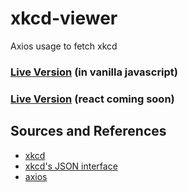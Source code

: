 # xkcd-viewer
Axios usage to fetch xkcd


### [Live Version](https://xkcd-viewer-sahilister.netlify.com/) (in vanilla javascript)
### [Live Version]() (react coming soon)

## Sources and References

- [xkcd](https://xkcd.com)
- [xkcd's JSON interface](https://xkcd.com/json.html)
- [axios](https://github.com/axios/axios)

